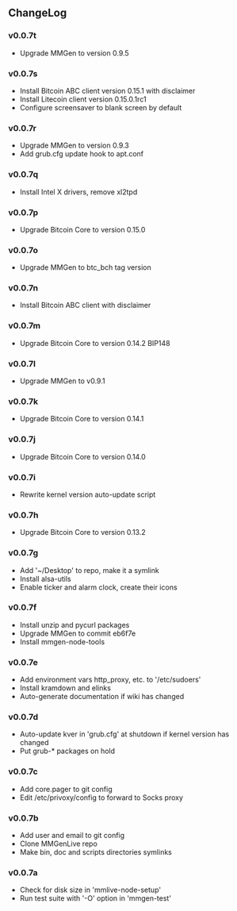 ## ChangeLog

### v0.0.7t
+ Upgrade MMGen to version 0.9.5

### v0.0.7s
+ Install Bitcoin ABC client version 0.15.1 with disclaimer
+ Install Litecoin client version 0.15.0.1rc1
+ Configure screensaver to blank screen by default

### v0.0.7r
+ Upgrade MMGen to version 0.9.3
+ Add grub.cfg update hook to apt.conf

### v0.0.7q
+ Install Intel X drivers, remove xl2tpd

### v0.0.7p
+ Upgrade Bitcoin Core to version 0.15.0

### v0.0.7o
+ Upgrade MMGen to btc_bch tag version

### v0.0.7n
+ Install Bitcoin ABC client with disclaimer

### v0.0.7m
+ Upgrade Bitcoin Core to version 0.14.2 BIP148

### v0.0.7l
+ Upgrade MMGen to v0.9.1

### v0.0.7k
+ Upgrade Bitcoin Core to version 0.14.1

### v0.0.7j
+ Upgrade Bitcoin Core to version 0.14.0

### v0.0.7i
+ Rewrite kernel version auto-update script

### v0.0.7h
+ Upgrade Bitcoin Core to version 0.13.2

### v0.0.7g
+ Add '~/Desktop' to repo, make it a symlink
+ Install alsa-utils
+ Enable ticker and alarm clock, create their icons

### v0.0.7f
+ Install unzip and pycurl packages
+ Upgrade MMGen to commit eb6f7e
+ Install mmgen-node-tools

### v0.0.7e
+ Add environment vars http_proxy, etc. to '/etc/sudoers'
+ Install kramdown and elinks
+ Auto-generate documentation if wiki has changed

### v0.0.7d
+ Auto-update kver in 'grub.cfg' at shutdown if kernel version has changed
+ Put grub-* packages on hold

### v0.0.7c
+ Add core.pager to git config
+ Edit /etc/privoxy/config to forward to Socks proxy

### v0.0.7b
+ Add user and email to git config
+ Clone MMGenLive repo
+ Make bin, doc and scripts directories symlinks

### v0.0.7a
+ Check for disk size in 'mmlive-node-setup'
+ Run test suite with '-O' option in 'mmgen-test'
